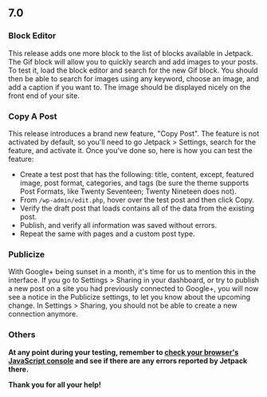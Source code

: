 ## 7.0

### Block Editor

This release adds one more block to the list of blocks available in Jetpack. The Gif block will allow you to quickly search and add images to your posts. To test it, load the block editor and search for the new Gif block. You should then be able to search for images using any keyword, choose an image, and add a caption if you want to. The image should be displayed nicely on the front end of your site.

### Copy A Post

This release introduces a brand new feature, "Copy Post". The feature is not activated by default, so you'll need to go Jetpack > Settings, search for the feature, and activate it. Once you've done so, here is how you can test the feature:

- Create a test post that has the following: title, content, except, featured image, post format, categories, and tags (be sure the theme supports Post Formats, like Twenty Seventeen; Twenty Nineteen does not).
- From `/wp-admin/edit.php`, hover over the test post and then click Copy.
- Verify the draft post that loads contains all of the data from the existing post.
- Publish, and verify all information was saved without errors.
- Repeat the same with pages and a custom post type.

### Publicize

With Google+ being sunset in a month, it's time for us to mention this in the interface. If you go to Settings > Sharing in your dashboard, or try to publish a new post on a site you had previously connected to Google+, you will now see a notice in the Publicize settings, to let you know about the upcoming change. In Settings > Sharing, you should not be able to create a new connection anymore.

### Others

**At any point during your testing, remember to [check your browser's JavaScript console](https://codex.wordpress.org/Using_Your_Browser_to_Diagnose_JavaScript_Errors#Step_3:_Diagnosis) and see if there are any errors reported by Jetpack there.**

**Thank you for all your help!**
